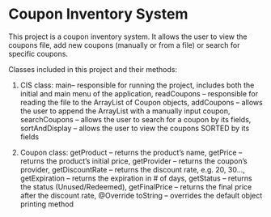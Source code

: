 # Coupon Inventory System
 
This project is a coupon inventory system. It allows the user to view the coupons file, add new coupons (manually or from a file) or search for specific coupons. 

Classes included in this project and their methods: 

1. CIS class:
main– responsible for running the project, includes both the initial and main menu of the application, readCoupons – responsible for reading the file to the ArrayList of Coupon objects, addCoupons – allows the user to append the ArrayList with a manually input coupon, searchCoupons – allows the user to search for a coupon by its fields, sortAndDisplay – allows the user to view the coupons SORTED by its fields

2. Coupon class: getProduct – returns the product’s name, getPrice – returns the product’s initial price, getProvider – returns the coupon’s provider, getDiscountRate – returns the discount rate, e.g. 20, 30..., getExpiration – returns the expiration in # of days, getStatus – returns the status (Unused/Redeemed), getFinalPrice – returns the final price after the discount rate, @Override toString – overrides the default object printing method